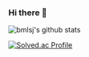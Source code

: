 ### Hi there 👋

![bmlsj's github stats](https://github-readme-stats-sigma-five.vercel.app/api?username=bmlsj&show_icons=true)

[![Solved.ac Profile](http://mazassumnida.wtf/api/v2/generate_badge?boj=백준아이디)](https://solved.ac/flow/)

<!--
**bmlsj/bmlsj** is a ✨ _special_ ✨ repository because its `README.md` (this file) appears on your GitHub profile.

Here are some ideas to get you started:

- 🔭 I’m currently working on ...
- 🌱 I’m currently learning ...
- 👯 I’m looking to collaborate on ...
- 🤔 I’m looking for help with ...
- 💬 Ask me about ...
- 📫 How to reach me: ...
- 😄 Pronouns: ...
- ⚡ Fun fact: ...
-->
